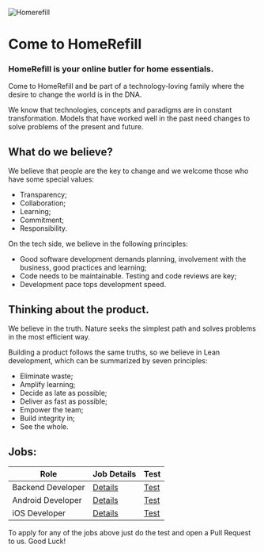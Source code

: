 ![Homerefill](https://lh3.googleusercontent.com/3gYY9yBzi1mDOxK-YPia66yti9-EwDPxdizeafLpjr6HSYoZBcva1Q65arXSLHt3FEM)
# Come to HomeRefill
### HomeRefill is your online butler for home essentials.

Come to HomeRefill and be part of a technology-loving family where the desire to change the world is in the DNA.

We know that technologies, concepts and paradigms are in constant transformation. Models that have worked well in the past need changes to solve problems of the present and future.

## What do we believe?

We believe that people are the key to change and we welcome those who have some special values:

- Transparency;
- Collaboration;
- Learning;
- Commitment;
- Responsibility.

On the tech side, we believe in the following principles:

- Good software development demands planning, involvement with the business, good practices and learning;
- Code needs to be maintainable. Testing and code reviews are key;
- Development pace tops development speed.

## Thinking about the product.

We believe in the truth. Nature seeks the simplest path and solves problems in the most efficient way.

Building a product follows the same truths, so we believe in Lean development, which can be summarized by seven principles:

- Eliminate waste;
- Amplify learning;
- Decide as late as possible;
- Deliver as fast as possible;
- Empower the team;
- Build integrity in;
- See the whole.

## Jobs:
Role  | Job Details | Test
------------  | ------------- | -------------
Backend Developer | [Details](https://github.com/HomeRefill/come-to-homerefill/blob/master/jobs/Backend.md) | [Test](https://github.com/HomeRefill/come-to-homerefill/blob/master/tests/holes-problem/README.md)
Android Developer | [Details](https://github.com/HomeRefill/come-to-homerefill/blob/master/jobs/Android.md) | [Test](https://github.com/HomeRefill/come-to-homerefill/blob/master/tests/mobile/README.md)
iOS Developer | [Details](https://github.com/HomeRefill/come-to-homerefill/blob/master/jobs/iOS.md) | [Test](https://github.com/HomeRefill/come-to-homerefill/blob/master/tests/mobile/README.md) 

To apply for any of the jobs above just do the test and open a Pull Request to us.
Good Luck!
